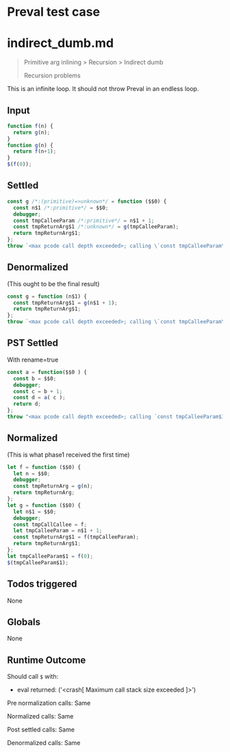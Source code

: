 # Preval test case

# indirect_dumb.md

> Primitive arg inlining > Recursion > Indirect dumb
>
> Recursion problems

This is an infinite loop. It should not throw Preval in an endless loop.

## Input

`````js filename=intro
function f(n) {
  return g(n);
}
function g(n) {
  return f(n+1);
}
$(f(0));
`````


## Settled


`````js filename=intro
const g /*:(primitive)=>unknown*/ = function ($$0) {
  const n$1 /*:primitive*/ = $$0;
  debugger;
  const tmpCalleeParam /*:primitive*/ = n$1 + 1;
  const tmpReturnArg$1 /*:unknown*/ = g(tmpCalleeParam);
  return tmpReturnArg$1;
};
throw `<max pcode call depth exceeded>; calling \`const tmpCalleeParam\$1 = g(0);\``;
`````


## Denormalized
(This ought to be the final result)

`````js filename=intro
const g = function (n$1) {
  const tmpReturnArg$1 = g(n$1 + 1);
  return tmpReturnArg$1;
};
throw `<max pcode call depth exceeded>; calling \`const tmpCalleeParam\$1 = g(0);\``;
`````


## PST Settled
With rename=true

`````js filename=intro
const a = function($$0 ) {
  const b = $$0;
  debugger;
  const c = b + 1;
  const d = a( c );
  return d;
};
throw "<max pcode call depth exceeded>; calling `const tmpCalleeParam$1 = g(0);`";
`````


## Normalized
(This is what phase1 received the first time)

`````js filename=intro
let f = function ($$0) {
  let n = $$0;
  debugger;
  const tmpReturnArg = g(n);
  return tmpReturnArg;
};
let g = function ($$0) {
  let n$1 = $$0;
  debugger;
  const tmpCallCallee = f;
  let tmpCalleeParam = n$1 + 1;
  const tmpReturnArg$1 = f(tmpCalleeParam);
  return tmpReturnArg$1;
};
let tmpCalleeParam$1 = f(0);
$(tmpCalleeParam$1);
`````


## Todos triggered


None


## Globals


None


## Runtime Outcome


Should call `$` with:
 - eval returned: ('<crash[ Maximum call stack size exceeded ]>')

Pre normalization calls: Same

Normalized calls: Same

Post settled calls: Same

Denormalized calls: Same
